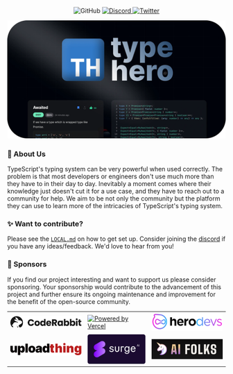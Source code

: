 <p align=center >
  <img alt="GitHub" height=20 src="https://img.shields.io/github/stars/typehero/typehero?style=&logo=github&logoColor=white&label=Stars&labelColor=%23111&color=%23111" />
  <a href="https://discord.gg/WjZhvVbFHM" target="_parent">
    <img alt="Discord" height=20 src="https://img.shields.io/discord/796594544980000808?style=&logo=discord&logoColor=white&label=%20&labelColor=%237389D8&color=%237389D8" />
  </a>
  <a href="https://twitter.com/typeheroapp" target="_parent">
    <img alt="Twitter" height=20 src="https://img.shields.io/twitter/follow/typeheroapp.svg?style=&logo=twitter&logoColor=white&label=@typeheroapp&labelColor=%231DA1F2&color=%231DA1F2" />
  </a>
</p>

![typehero header](./media/og-hub-banner.webp)

### 👋 About Us

TypeScript's typing system can be very powerful when used correctly. The problem
is that most developers or engineers don't use much more than they have to in
their day to day. Inevitably a moment comes where their knowledge just doesn't
cut it for a use case, and they have to reach out to a community for help. We
aim to be not only the community but the platform they can use to learn more of
the intricacies of TypeScript's typing system.

### ✨ Want to contribute?

Please see the [`LOCAL.md`](/LOCAL.md) on how to get set up. Consider joining the [discord](https://discord.gg/WjZhvVbFHM) if you have any ideas/feedback. We'd love to hear from you!

### 💖 Sponsors

If you find our project interesting and want to support us please consider sponsoring. Your sponsorship would contribute to the advancement of this project and further ensure its ongoing maintenance and improvement for the benefit of the open-source community.

<table>
  <tr>
    <td>
      <a href="https://www.coderabbit.ai" target="_parent">
        <picture>
          <source media="(prefers-color-scheme: dark)" srcset="./media/cr-white.png">
          <img alt="CodeRabbit Logo" src="./media/cr-black.png" width="200">
        </picture>
      </a>
    </td>
    <td>
      <a href="https://vercel.com/?utm_source=trash-company&utm_campaign=oss" target="_parent">
        <img width="200" src="https://images.ctfassets.net/e5382hct74si/78Olo8EZRdUlcDUFQvnzG7/fa4cdb6dc04c40fceac194134788a0e2/1618983297-powered-by-vercel.svg" alt="Powered by Vercel" title="Powered by Vercel">
      </a>
    </td>
    <td>
      <a href="https://www.herodevs.com/" target="_parent">
        <picture>
          <source media="(prefers-color-scheme: dark)" srcset="./media/herodevs-dark.png">
          <img alt="HeroDevs Logo" src="./media/herodevs.png" width="200">
        </picture>
      </a>
    </td>
  </tr>
  <tr>
    <td>
      <a href="https://www.uploadthing.com/" target="_parent">
        <picture>
          <source media="(prefers-color-scheme: dark)" srcset="./media/uploadthing-logo-dark.svg">
          <img alt="Uploadthing Logo" src="./media/uploadthing-logo.svg" width="200">
        </picture>
      </a>
    </td>
    <td>
      <a href="https://www.surgehq.ai/?utm_campaign=oss&utm_source=typehero" target="_parent">
        <img src="./media/surge.svg" alt="surge logo" title="Surge HQ" width="150">
      </a>
    </td>
    <td>
      <a href="https://aifolks.org" target="_parent">
        <img src="./media/aifolks.png" alt="AI Folks Logo" width="200">
      </a>
    </td>
  </tr>
</table>
